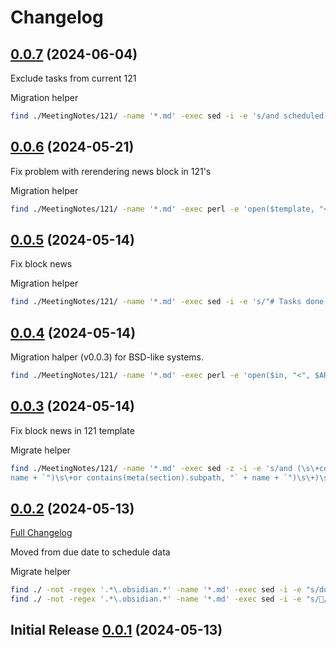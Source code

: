 # Changelog

## [0.0.7](https://github.com/Nikolo/obsidian-setting-pack/releases/tag/v0.0.7) (2024-06-04)

Exclude tasks from current 121

Migration helper

```bash
find ./MeetingNotes/121/ -name '*.md' -exec sed -i -e 's/and scheduled < this\.date/and scheduled < this.date and date(file.frontmatter.date) < this.date/' {} \;
```

## [0.0.6](https://github.com/Nikolo/obsidian-setting-pack/releases/tag/v0.0.6) (2024-05-21)

Fix problem with rerendering news block in 121's

Migration helper

```bash
find ./MeetingNotes/121/ -name '*.md' -exec perl -e 'open($template, "<", "templates/core/121.md")||die $!; $_=join("", <$template>);close($template); /News(.*)\s#\sTasks from/s; $newjs=$1; open($in, "<", $ARGV[0])||die $!; $_=join("", <$in>);close($in); s/(News)\s+.*(#\s+Tasks from)/$1$newjs\n$2/s || die; open($out, ">", $ARGV[0])||die $!; printf $out $_; close($out)'  {} \;
```

## [0.0.5](https://github.com/Nikolo/obsidian-setting-pack/releases/tag/v0.0.5) (2024-05-14)  

Fix block news

Migration helper

```bash
find ./MeetingNotes/121/ -name '*.md' -exec sed -i -e 's/"# Tasks done from:/"## Tasks done from:/' {} \;
```

## [0.0.4](https://github.com/Nikolo/obsidian-setting-pack/releases/tag/v0.0.4) (2024-05-14) 

Migration halper (v0.0.3) for BSD-like systems.

```bash
find ./MeetingNotes/121/ -name '*.md' -exec perl -e 'open($in, "<", $ARGV[0])||die $!; $_=join("", <$in>);close($in); s/and \(\s+contains\(join\(people\), "` \+ name \+ `"\)\s+or contains\(meta\(section\).subpath, "` \+ name \+ `"\)\s+\)\s+//s; s/console\.log\(tsks\);\s+//s; open($out, ">", $ARGV[0])||die $!; printf $out $_; close($out)' {} \;
```

## [0.0.3](https://github.com/Nikolo/obsidian-setting-pack/releases/tag/v0.0.3) (2024-05-14) 

Fix block news in 121 template

Migrate helper
```bash
find ./MeetingNotes/121/ -name '*.md' -exec sed -z -i -e 's/and (\s\+contains(join(people), "` + 
name + `")\s\+or contains(meta(section).subpath, "` + name + `")\s\+)\s\+//' {} \;
```

## [0.0.2](https://github.com/Nikolo/obsidian-setting-pack/releases/tag/v0.0.2) (2024-05-13)

[Full Changelog](https://github.com/Nikolo/obsidian-setting-pack/compare/v0.0.1...v0.0.2)

Moved from due date to schedule data

Migrate helper

```bash
find ./ -not -regex '.*\.obsidian.*' -name '*.md' -exec sed -i -e "s/due/scheduled/" {} \;
find ./ -not -regex '.*\.obsidian.*' -name '*.md' -exec sed -i -e "s/📅/⏳/" {} \;
```

## Initial Release [0.0.1](https://github.com/Nikolo/obsidian-setting-pack/releases/tag/v0.0.1) (2024-05-13)